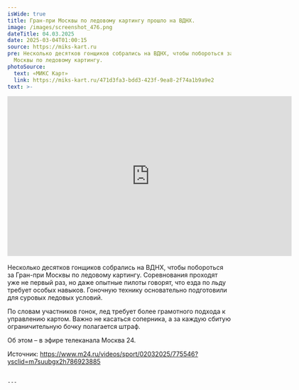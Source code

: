 ```yaml
---
isWide: true
title: Гран-при Москвы по ледовому картингу прошло на ВДНХ.
image: /images/screenshot_476.png
dateTitle: 04.03.2025
date: 2025-03-04T01:00:15
source: https://miks-kart.ru
pre: Несколько десятков гонщиков собрались на ВДНХ, чтобы побороться за Гран-при
  Москвы по ледовому картингу.
photoSource:
  text: «МИКС Карт»
  link: https://miks-kart.ru/471d3fa3-bdd3-423f-9ea8-2f74a1b9a9e2
text: >-
  ```

  <iframe width="640" height="360" src="https://www.m24.ru/videos/sport/02032025/775546/external" frameborder="0" allowfullscreen></iframe> <br>
   <br>
   Несколько десятков гонщиков собрались на ВДНХ, чтобы побороться за Гран-при Москвы по ледовому картингу. Соревнования проходят уже не первый раз, но даже опытные пилоты говорят, что езда по льду требует особых навыков. Гоночную технику основательно подготовили для суровых ледовых условий.
  <p>
  	 По словам участников гонок, лед требует более грамотного подхода к управлению картом. Важно не касаться соперника, а за каждую сбитую ограничительную бочку полагается штраф.
  </p>

  <p>
  	 Об этом – в эфире телеканала Москва 24.
  </p>

  <p>
  	 Источник:&nbsp;<a href="https://www.m24.ru/videos/sport/02032025/775546?ysclid=m7suubgx2h786923885">https://www.m24.ru/videos/sport/02032025/775546?ysclid=m7suubgx2h786923885</a><br>
   <br>
  </p>

  ```
---
```

